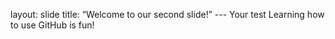 
layout: slide
title: “Welcome to our second slide!” ---
Your test
Learning how to use GitHub is fun!
